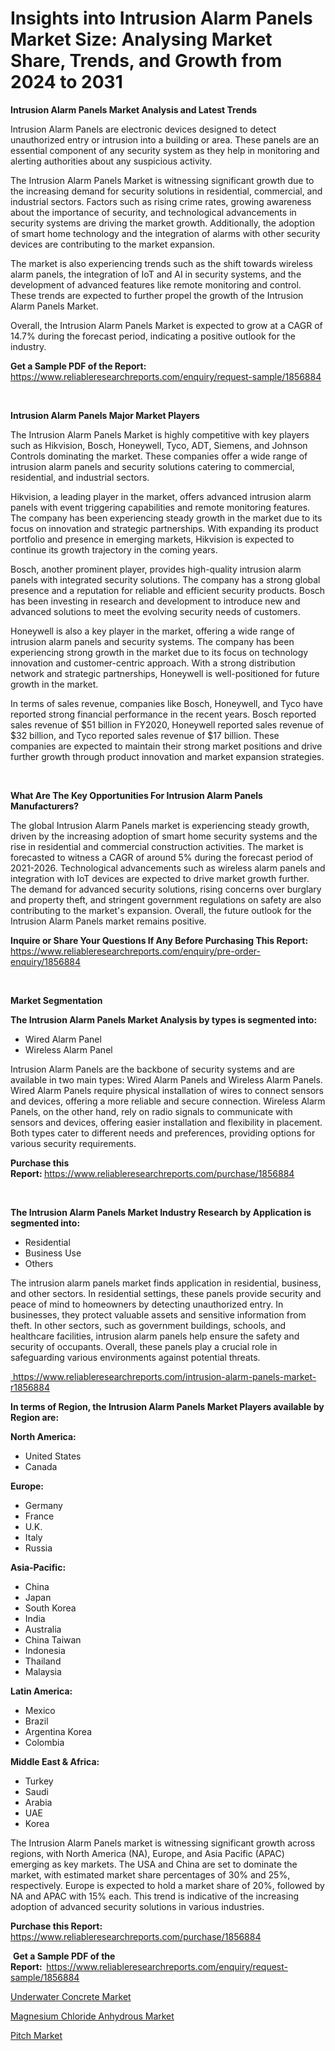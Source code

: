 <p><h1>Insights into Intrusion Alarm Panels Market Size: Analysing Market Share, Trends, and Growth from 2024 to 2031</h1></p><p><strong>Intrusion Alarm Panels Market Analysis and Latest Trends</strong></p>
<p><p>Intrusion Alarm Panels are electronic devices designed to detect unauthorized entry or intrusion into a building or area. These panels are an essential component of any security system as they help in monitoring and alerting authorities about any suspicious activity.</p><p>The Intrusion Alarm Panels Market is witnessing significant growth due to the increasing demand for security solutions in residential, commercial, and industrial sectors. Factors such as rising crime rates, growing awareness about the importance of security, and technological advancements in security systems are driving the market growth. Additionally, the adoption of smart home technology and the integration of alarms with other security devices are contributing to the market expansion.</p><p>The market is also experiencing trends such as the shift towards wireless alarm panels, the integration of IoT and AI in security systems, and the development of advanced features like remote monitoring and control. These trends are expected to further propel the growth of the Intrusion Alarm Panels Market.</p><p>Overall, the Intrusion Alarm Panels Market is expected to grow at a CAGR of 14.7% during the forecast period, indicating a positive outlook for the industry.</p></p>
<p><strong>Get a Sample PDF of the Report:&nbsp;</strong> <a href="https://www.reliableresearchreports.com/enquiry/request-sample/1856884">https://www.reliableresearchreports.com/enquiry/request-sample/1856884</a></p>
<p>&nbsp;</p>
<p><strong>Intrusion Alarm Panels Major Market Players</strong></p>
<p><p>The Intrusion Alarm Panels Market is highly competitive with key players such as Hikvision, Bosch, Honeywell, Tyco, ADT, Siemens, and Johnson Controls dominating the market. These companies offer a wide range of intrusion alarm panels and security solutions catering to commercial, residential, and industrial sectors.</p><p>Hikvision, a leading player in the market, offers advanced intrusion alarm panels with event triggering capabilities and remote monitoring features. The company has been experiencing steady growth in the market due to its focus on innovation and strategic partnerships. With expanding its product portfolio and presence in emerging markets, Hikvision is expected to continue its growth trajectory in the coming years.</p><p>Bosch, another prominent player, provides high-quality intrusion alarm panels with integrated security solutions. The company has a strong global presence and a reputation for reliable and efficient security products. Bosch has been investing in research and development to introduce new and advanced solutions to meet the evolving security needs of customers.</p><p>Honeywell is also a key player in the market, offering a wide range of intrusion alarm panels and security systems. The company has been experiencing strong growth in the market due to its focus on technology innovation and customer-centric approach. With a strong distribution network and strategic partnerships, Honeywell is well-positioned for future growth in the market.</p><p>In terms of sales revenue, companies like Bosch, Honeywell, and Tyco have reported strong financial performance in the recent years. Bosch reported sales revenue of $51 billion in FY2020, Honeywell reported sales revenue of $32 billion, and Tyco reported sales revenue of $17 billion. These companies are expected to maintain their strong market positions and drive further growth through product innovation and market expansion strategies.</p></p>
<p>&nbsp;</p>
<p><strong>What Are The Key Opportunities For Intrusion Alarm Panels Manufacturers?</strong></p>
<p><p>The global Intrusion Alarm Panels market is experiencing steady growth, driven by the increasing adoption of smart home security systems and the rise in residential and commercial construction activities. The market is forecasted to witness a CAGR of around 5% during the forecast period of 2021-2026. Technological advancements such as wireless alarm panels and integration with IoT devices are expected to drive market growth further. The demand for advanced security solutions, rising concerns over burglary and property theft, and stringent government regulations on safety are also contributing to the market's expansion. Overall, the future outlook for the Intrusion Alarm Panels market remains positive.</p></p>
<p><strong>Inquire or Share Your Questions If Any Before Purchasing This Report:</strong> <a href="https://www.reliableresearchreports.com/enquiry/pre-order-enquiry/1856884">https://www.reliableresearchreports.com/enquiry/pre-order-enquiry/1856884</a></p>
<p>&nbsp;</p>
<p><strong>Market Segmentation</strong></p>
<p><strong>The Intrusion Alarm Panels Market Analysis by types is segmented into:</strong></p>
<p><ul><li>Wired Alarm Panel</li><li>Wireless Alarm Panel</li></ul></p>
<p><p>Intrusion Alarm Panels are the backbone of security systems and are available in two main types: Wired Alarm Panels and Wireless Alarm Panels. Wired Alarm Panels require physical installation of wires to connect sensors and devices, offering a more reliable and secure connection. Wireless Alarm Panels, on the other hand, rely on radio signals to communicate with sensors and devices, offering easier installation and flexibility in placement. Both types cater to different needs and preferences, providing options for various security requirements.</p></p>
<p><strong>Purchase this Report:&nbsp;</strong><a href="https://www.reliableresearchreports.com/purchase/1856884">https://www.reliableresearchreports.com/purchase/1856884</a></p>
<p>&nbsp;</p>
<p><strong>The Intrusion Alarm Panels Market Industry Research by Application is segmented into:</strong></p>
<p><ul><li>Residential</li><li>Business Use</li><li>Others</li></ul></p>
<p><p>The intrusion alarm panels market finds application in residential, business, and other sectors. In residential settings, these panels provide security and peace of mind to homeowners by detecting unauthorized entry. In businesses, they protect valuable assets and sensitive information from theft. In other sectors, such as government buildings, schools, and healthcare facilities, intrusion alarm panels help ensure the safety and security of occupants. Overall, these panels play a crucial role in safeguarding various environments against potential threats.</p></p>
<p><a href="https://www.reliableresearchreports.com/intrusion-alarm-panels-market-r1856884">&nbsp;https://www.reliableresearchreports.com/intrusion-alarm-panels-market-r1856884</a></p>
<p><strong>In terms of Region, the Intrusion Alarm Panels Market Players available by Region are:</strong></p>
<p>
    <p> <strong> North America: </strong>
        <ul>
            <li>United States</li>
            <li>Canada</li>
        </ul>
        </p> 
    <p> <strong> Europe: </strong>
        <ul>
            <li>Germany</li>
            <li>France</li>
            <li>U.K.</li>
            <li>Italy</li>
            <li>Russia</li>
        </ul>
        </p> 
    <p> <strong> Asia-Pacific: </strong>
        <ul>
            <li>China</li>
            <li>Japan</li>
            <li>South Korea</li>
            <li>India</li>
            <li>Australia</li>
            <li>China Taiwan</li>
            <li>Indonesia</li>
            <li>Thailand</li>
            <li>Malaysia</li>
        </ul>
        </p> 
    <p> <strong> Latin America: </strong>
        <ul>
            <li>Mexico</li>
            <li>Brazil</li>
            <li>Argentina Korea</li>
            <li>Colombia</li>
        </ul>
        </p> 
    <p> <strong> Middle East & Africa: </strong>
        <ul>
            <li>Turkey</li>
            <li>Saudi</li>
            <li>Arabia</li>
            <li>UAE</li>
            <li>Korea</li>
        </ul>
    </p>
    </p>
<p><p>The Intrusion Alarm Panels market is witnessing significant growth across regions, with North America (NA), Europe, and Asia Pacific (APAC) emerging as key markets. The USA and China are set to dominate the market, with estimated market share percentages of 30% and 25%, respectively. Europe is expected to hold a market share of 20%, followed by NA and APAC with 15% each. This trend is indicative of the increasing adoption of advanced security solutions in various industries.</p></p>
<p><strong>Purchase this Report: </strong><a href="https://www.reliableresearchreports.com/purchase/1856884">https://www.reliableresearchreports.com/purchase/1856884</a></p>
<p>&nbsp;<strong>Get a Sample PDF of the Report:&nbsp;&nbsp;</strong><a href="https://www.reliableresearchreports.com/enquiry/request-sample/1856884">https://www.reliableresearchreports.com/enquiry/request-sample/1856884</a></p>
<p><strong></strong></p>
<p><p><a href="https://www.linkedin.com/pulse/underwater-concrete-market-comprehensive-report-its-share-2f3ee?trackingId=i9iV7WqHtfqrumFfY11zVA%3D%3D">Underwater Concrete Market</a></p><p><a href="https://www.linkedin.com/pulse/magnesium-chloride-anhydrous-market-size-growth-segmentation-jlcqe?trackingId=YU5AfEpNYc8BZhUF7b6PCw%3D%3D">Magnesium Chloride Anhydrous Market</a></p><p><a href="https://www.linkedin.com/pulse/global-pitch-market-size-trends-insights-projections-from-xndoe?trackingId=le6KrbLd3iTHMLHwm6Zqdg%3D%3D">Pitch Market</a></p></p>